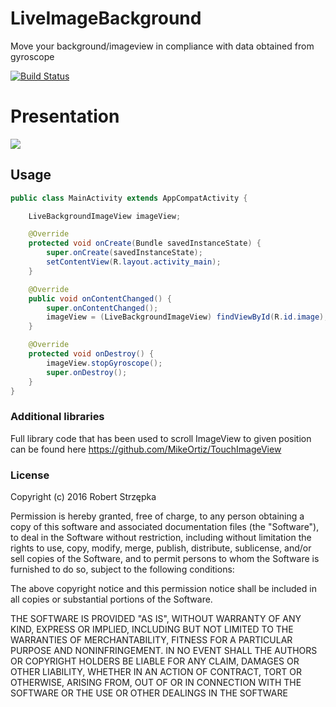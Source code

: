 # LiveImageBackground
Move your background/imageview in compliance with data obtained from gyroscope

[![Build Status](https://travis-ci.org/Rzodkiewka/LiveImageBackground.svg?branch=master)](https://travis-ci.org/Rzodkiewka/LiveImageBackground)
# Presentation
![](docs/app-presentation.gif)
## Usage

```java
public class MainActivity extends AppCompatActivity {

    LiveBackgroundImageView imageView;

    @Override
    protected void onCreate(Bundle savedInstanceState) {
        super.onCreate(savedInstanceState);
        setContentView(R.layout.activity_main);
    }

    @Override
    public void onContentChanged() {
        super.onContentChanged();
        imageView = (LiveBackgroundImageView) findViewById(R.id.image);
    }

    @Override
    protected void onDestroy() {
        imageView.stopGyroscope();
        super.onDestroy();
    }
}
```
### Additional libraries
Full library code that has been used to scroll ImageView to given position can be found here
https://github.com/MikeOrtiz/TouchImageView

### License
Copyright (c) 2016 Robert Strzępka

Permission is hereby granted, free of charge, to any person obtaining a copy of this software and associated documentation files (the "Software"), to deal in the Software without restriction, including without limitation the rights to use, copy, modify, merge, publish, distribute, sublicense, and/or sell copies of the Software, and to permit persons to whom the Software is furnished to do so, subject to the following conditions:

The above copyright notice and this permission notice shall be included in all copies or substantial portions of the Software.

THE SOFTWARE IS PROVIDED "AS IS", WITHOUT WARRANTY OF ANY KIND, EXPRESS OR IMPLIED, INCLUDING BUT NOT LIMITED TO THE WARRANTIES OF MERCHANTABILITY, FITNESS FOR A PARTICULAR PURPOSE AND NONINFRINGEMENT. IN NO EVENT SHALL THE AUTHORS OR COPYRIGHT HOLDERS BE LIABLE FOR ANY CLAIM, DAMAGES OR OTHER LIABILITY, WHETHER IN AN ACTION OF CONTRACT, TORT OR OTHERWISE, ARISING FROM, OUT OF OR IN CONNECTION WITH THE SOFTWARE OR THE USE OR OTHER DEALINGS IN THE SOFTWARE
